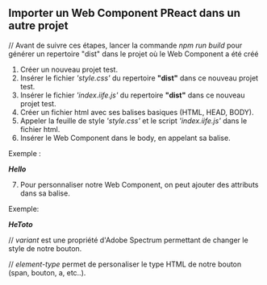 Importer un Web Component PReact dans un autre projet
--------
// Avant de suivre ces étapes, lancer la commande *npm run build* 
pour générer un repertoire "dist" dans le projet où le Web Component a été créé

1) Créer un nouveau projet test.
2) Insérer le fichier *'style.css'* du repertoire **"dist"** dans ce nouveau projet test.
3) Insérer le fichier *'index.iife.js'* du repertoire **"dist"** dans ce nouveau projet test.
4) Créer un fichier html avec ses balises basiques (HTML, HEAD, BODY).
5) Appeler la feuille de style *'style.css'* et le script *'index.iife.js'* dans le fichier html.
6) Insérer le Web Component dans le body, en appelant sa balise.

Exemple :

_**<ev-button>Hello</ev-button>**_

7) Pour personnaliser notre Web Component, on peut ajouter des attributs dans sa balise.

Exemple:

_**<ev-button variant="cta" element-type="span">HeToto</ev-button>**_

// *variant* est une propriété d'Adobe Spectrum permettant de changer le style de notre bouton.

// *element-type* permet de personaliser le type HTML de notre bouton (span, bouton, a, etc..).